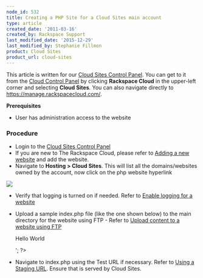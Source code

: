 ```yaml
---
node_id: 532
title: Creating a PHP Site for a Cloud Sites main account
type: article
created_date: '2011-03-16'
created_by: Rackspace Support
last_modified_date: '2015-12-29'
last_modified_by: Stephanie Fillmon
product: Cloud Sites
product_url: cloud-sites
---
```


This article is written for our [Cloud Sites Control Panel](https://manage.rackspacecloud.com/). You can get to it from the [Cloud Control Panel](https://mycloud.rackspace.com) by clicking **Rackspace Cloud** in the upper-left corner and selecting **Cloud Sites**. You can also navigate directly to <https://manage.rackspacecloud.com/>.

**Prerequisites**

-   User has administration access to the website

### Procedure

-   Login to the [Cloud Sites Control Panel](http://manage.rackspacecloud.com/pages/Login.jsp%7C)
-   If you are new to The Rackspace Cloud, please refer to [Adding a new website](/how-to/getting-started-with-cloud-sites-how-to-add-a-new-website)
    and add the website.
-   Navigate to **Hosting > Cloud Sites**. This will list all the
    domains/websites owned by the account, now click on the php website
    hyperlink

  ![](https://8026b2e3760e2433679c-fffceaebb8c6ee053c935e8915a3fbe7.ssl.cf2.rackcdn.com/field/image/Screenshot_5_20_13_12_11_PM.png)

-   Verify that logging is turned on if needed. Refer to [Enable logging for a website](/how-to/enabling-raw-logging-for-a-cloud-sites-website)
-   Upload a sample index.php file (like the one shown below) to the
    main directory for the website using FTP - Refer to [Upload content to a website using FTP](/how-to/getting-started-with-cloud-sites-uploading-your-content)

       <html>
        <head>
         <title>Sample Page</title>
        </head>
        <body>
         <?php echo '<p>Hello World</p>'; ?>
        </body>
       </html

-   Navigate to index.php using the Test URL if necessary. Refer to
    [Using a Staging URL](/how-to/using-a-staging-url "/how-to/using-a-staging-url").
    Ensure that is served by Cloud Sites.
